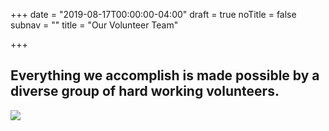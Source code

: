 +++
date = "2019-08-17T00:00:00-04:00"
draft = true
noTitle = false
subnav = ""
title = "Our Volunteer Team"

+++
## Everything we accomplish is made possible by a diverse group of hard working volunteers.

![](/img/articles/time?.svg)